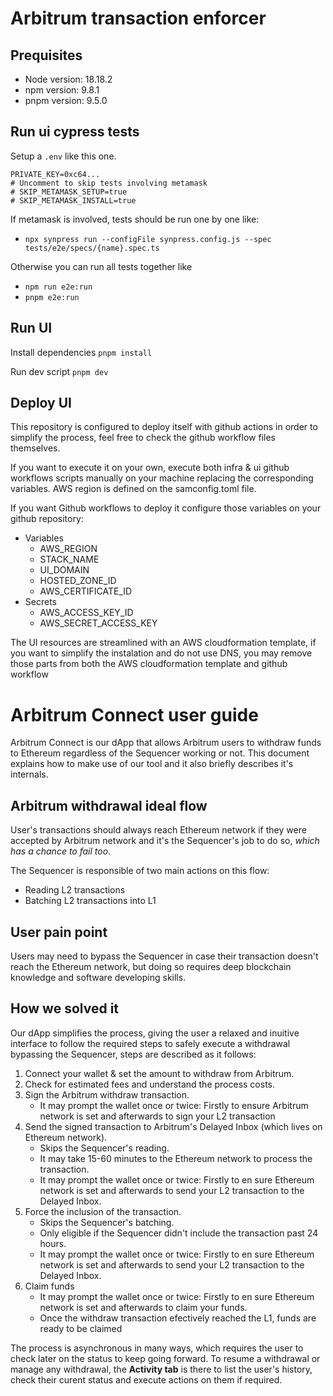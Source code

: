 # Arbitrum transaction enforcer

## Prequisites

- Node version: 18.18.2
- npm version: 9.8.1
- pnpm version: 9.5.0

## Run ui cypress tests

Setup a `.env` like this one.

```
PRIVATE_KEY=0xc64...
# Uncomment to skip tests involving metamask
# SKIP_METAMASK_SETUP=true
# SKIP_METAMASK_INSTALL=true
```

If metamask is involved, tests should be run one by one like:
- `npx synpress run --configFile synpress.config.js --spec tests/e2e/specs/{name}.spec.ts`

Otherwise you can run all tests together like 
- `npm run e2e:run`
- `pnpm e2e:run`


## Run UI
Install dependencies
`pnpm install`

Run dev script
`pnpm dev`

## Deploy UI

This repository is configured to deploy itself with github actions in order to simplify the process, feel free to check the github workflow files themselves.

If you want to execute it on your own, execute both infra & ui github workflows scripts manually on your machine replacing the corresponding variables. 
AWS region is defined on the samconfig.toml file. 

If you want Github workflows to deploy it configure those variables on your github repository:
- Variables
   - AWS_REGION
   - STACK_NAME
   - UI_DOMAIN
   - HOSTED_ZONE_ID
   - AWS_CERTIFICATE_ID
- Secrets
   - AWS_ACCESS_KEY_ID
   - AWS_SECRET_ACCESS_KEY

The UI resources are streamlined with an AWS cloudformation template, if you want to simplify the instalation and do not use DNS, you may remove those parts from both the AWS cloudformation template and github workflow  

# Arbitrum Connect user guide
Arbitrum Connect is our dApp that allows Arbitrum users to withdraw funds to Ethereum regardless of the Sequencer working or not.
This document explains how to make use of our tool and it also briefly describes it's internals.

## Arbitrum withdrawal ideal flow
User's transactions should always reach Ethereum network if they were accepted by Arbitrum network and it's the Sequencer's job to do so, *which has a chance to fail too*.

The Sequencer is responsible of two main actions on this flow:
* Reading L2 transactions
* Batching L2 transactions into L1

## User pain point 
Users may need to bypass the Sequencer in case their transaction doesn't reach the Ethereum network, but doing so requires deep blockchain knowledge and software developing skills.

## How we solved it
Our dApp simplifies the process, giving the user a relaxed and inuitive interface to follow the required steps to safely execute a withdrawal bypassing the Sequencer, steps are described as it follows:

1. Connect your wallet & set the amount to withdraw from Arbitrum.
2. Check for estimated fees and understand the process costs.
3. Sign the Arbitrum withdraw transaction.
    * It may prompt the wallet once or twice: Firstly to ensure Arbitrum network is set and afterwards to sign your L2 transaction
4. Send the signed transaction to Arbitrum's Delayed Inbox (which lives on Ethereum network).
    * Skips the Sequencer's reading.
    * It may take 15-60 minutes to the Ethereum network to process the transaction.
    * It may prompt the wallet once or twice: Firstly to en sure Ethereum network is set and afterwards to send your L2 transaction to the Delayed Inbox.
6. Force the inclusion of the transaction.
    * Skips the Sequencer's batching.
    * Only eligible if the Sequencer didn't include the transaction past 24 hours.
    * It may prompt the wallet once or twice: Firstly to en sure Ethereum network is set and afterwards to send your L2 transaction to the Delayed Inbox.
7. Claim funds
    * It may prompt the wallet once or twice: Firstly to en sure Ethereum network is set and afterwards to claim your funds. 
    * Once the withdraw transaction efectively reached the L1, funds are ready to be claimed

The process is asynchronous in many ways, which requires the user to check later on the status to keep going forward. To resume a withdrawal or manage any withdrawal, the **Activity tab** is there to list the user's history, check their curent status and execute actions on them if required.
